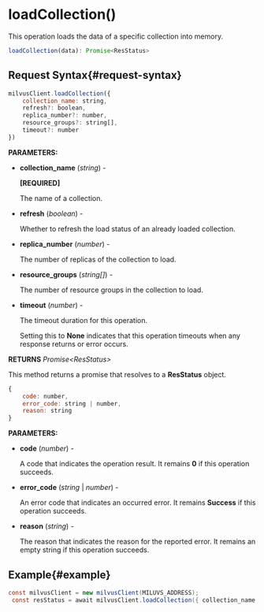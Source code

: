 # loadCollection()

This operation loads the data of a specific collection into memory.

```javascript
loadCollection(data): Promise<ResStatus>
```

## Request Syntax{#request-syntax}

```javascript
milvusClient.loadCollection({ 
    collection_name: string,
    refresh?: boolean,
    replica_number?: number,
    resource_groups?: string[],
    timeout?: number
})
```

**PARAMETERS:**

- **collection_name** (*string*) -

    **[REQUIRED]**

    The name of a collection.

- **refresh** (*boolean*) -

    Whether to refresh the load status of an already loaded collection.

- **replica_number** (*number*) -

    The number of replicas of the collection to load.

- **resource_groups** (*string[]*) -

    The number of resource groups in the collection to load.

- **timeout** (*number*) -

    The timeout duration for this operation. 

    Setting this to **None** indicates that this operation timeouts when any response returns or error occurs.

**RETURNS** *Promise\<ResStatus>*

This method returns a promise that resolves to a **ResStatus** object.

```javascript
{
    code: number,
    error_code: string | number,
    reason: string
}
```

**PARAMETERS:**

- **code** (*number*) -

    A code that indicates the operation result. It remains **0** if this operation succeeds.

- **error_code** (*string* | *number*) -

    An error code that indicates an occurred error. It remains **Success** if this operation succeeds. 

- **reason** (*string*) - 

    The reason that indicates the reason for the reported error. It remains an empty string if this operation succeeds.

## Example{#example}

```java
const milvusClient = new milvusClient(MILUVS_ADDRESS);
 const resStatus = await milvusClient.loadCollection({ collection_name: 'my_collection' });
```

